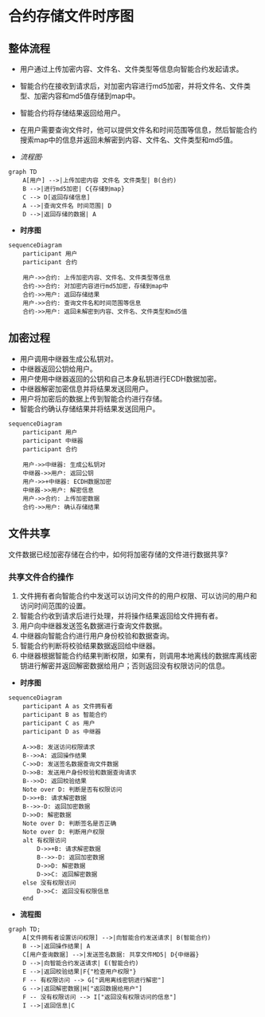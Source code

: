 # 合约存储文件时序图

## 整体流程

- 用户通过上传加密内容、文件名、文件类型等信息向智能合约发起请求。
- 智能合约在接收到请求后，对加密内容进行md5加密，并将文件名、文件类型、加密内容和md5值存储到map中。
- 智能合约将存储结果返回给用户。
- 在用户需要查询文件时，他可以提供文件名和时间范围等信息，然后智能合约搜索map中的信息并返回未解密到内容、文件名、文件类型和md5值。

- **流程图*·*

```mermaid
graph TD
    A[用户] -->|上传加密内容 文件名 文件类型| B(合约)
    B -->|进行md5加密| C{存储到map}
    C --> D[返回存储信息]
    A -->|查询文件名 时间范围| D 
    D -->|返回存储的数据| A
```

- **时序图**

```mermaid
sequenceDiagram
    participant 用户
    participant 合约

    用户->>合约: 上传加密内容、文件名、文件类型等信息
    合约->>合约: 对加密内容进行md5加密，存储到map中
    合约->>用户: 返回存储结果
    用户->>合约: 查询文件名和时间范围等信息
    合约->>用户: 返回未解密到内容、文件名、文件类型和md5值

```

## 加密过程

- 用户调用中继器生成公私钥对。
- 中继器返回公钥给用户。
- 用户使用中继器返回的公钥和自己本身私钥进行ECDH数据加密。
- 中继器解密加密信息并将结果发送回用户。
- 用户将加密后的数据上传到智能合约进行存储。
- 智能合约确认存储结果并将结果发送回用户。

```mermaid
sequenceDiagram
    participant 用户
    participant 中继器
    participant 合约

    用户->>中继器: 生成公私钥对
    中继器->>用户: 返回公钥
    用户->>+中继器: ECDH数据加密
    中继器->>用户: 解密信息
    用户->>合约: 上传加密数据
    合约->>用户: 确认存储结果

```

## 文件共享

文件数据已经加密存储在合约中，如何将加密存储的文件进行数据共享?

### 共享文件合约操作

1. 文件拥有者向智能合约中发送可以访问文件的的用户权限、可以访问的用户和访问时间范围的设置。
2. 智能合约收到请求后进行处理，并将操作结果返回给文件拥有者。
3. 用户向中继器发送签名数据进行查询文件数据。
4. 中继器向智能合约进行用户身份校验和数据查询。
5. 智能合约判断将校验结果数据返回给中继器。
6. 中继器根据智能合约结果判断权限，如果有，则调用本地离线的数据库离线密钥进行解密并返回解密数据给用户；否则返回没有权限访问的信息。

- **时序图**

```mermaid
sequenceDiagram
    participant A as 文件拥有者
    participant B as 智能合约
    participant C as 用户
    participant D as 中继器

    A->>B: 发送访问权限请求
    B-->>A: 返回操作结果
    C->>D: 发送签名数据查询文件数据
    D->>B: 发送用户身份校验和数据查询请求
    B-->>D: 返回校验结果
    Note over D: 判断是否有权限访问
    D->>+B: 请求解密数据
    B-->>-D: 返回加密数据
    D->>D: 解密数据
    Note over D: 判断签名是否正确
    Note over D: 判断用户权限
    alt 有权限访问
        D->>+B: 请求解密数据
        B-->>-D: 返回加密数据
        D->>D: 解密数据
        D->>C: 返回解密数据
    else 没有权限访问
        D->>C: 返回没有权限信息
    end

```

- **流程图**

```mermaid
graph TD;
    A[文件拥有者设置访问权限] -->|向智能合约发送请求| B(智能合约)
    B -->|返回操作结果| A
    C[用户查询数据] -->|发送签名数据: 共享文件MD5| D{中继器}
    D -->|向智能合约发送请求| E(智能合约)
    E -->|返回校验结果|F{"检查用户权限"}
    F -- 有权限访问 --> G["调用离线密钥进行解密"]
    G -->|返回解密数据|H["返回数据给用户"]
    F -- 没有权限访问 --> I["返回没有权限访问的信息"]
    I -->|返回信息|C

```
